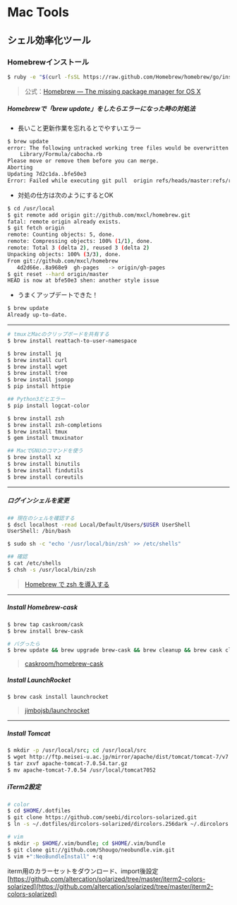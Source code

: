 # Mac Tools

## シェル効率化ツール
### Homebrewインストール

```sh
$ ruby -e "$(curl -fsSL https://raw.github.com/Homebrew/homebrew/go/install)"
```
> 公式：[Homebrew — The missing package manager for OS X](http://brew.sh/)

##### Homebrewで「brew update」をしたらエラーになった時の対処法

* 長いこと更新作業を忘れるとでやすいエラー

```sh
$ brew update
error: The following untracked working tree files would be overwritten by merge:
	Library/Formula/cabocha.rb
Please move or remove them before you can merge.
Aborting
Updating 7d2c1da..bfe50e3
Error: Failed while executing git pull  origin refs/heads/master:refs/remotes/origin/master
```

* 対処の仕方は次のようにするとOK

```sh
$ cd /usr/local
$ git remote add origin git://github.com/mxcl/homebrew.git
fatal: remote origin already exists.
$ git fetch origin
remote: Counting objects: 5, done.
remote: Compressing objects: 100% (1/1), done.
remote: Total 3 (delta 2), reused 3 (delta 2)
Unpacking objects: 100% (3/3), done.
From git://github.com/mxcl/homebrew
   4d2d66e..8a968e9  gh-pages   -> origin/gh-pages
$ git reset --hard origin/master
HEAD is now at bfe50e3 shen: another style issue
```

* うまくアップデートできた！

```sh
$ brew update
Already up-to-date.
```


_ _ _

```sh
# tmuxとMacのクリップボードを共有する
$ brew install reattach-to-user-namespace

$ brew install jq
$ brew install curl
$ brew install wget
$ brew install tree
$ brew install jsonpp
$ pip install httpie

## Python3だとエラー
$ pip install logcat-color

$ brew install zsh
$ brew install zsh-completions
$ brew install tmux
$ gem install tmuxinator

## MacでGNUのコマンドを使う
$ brew install xz
$ brew install binutils
$ brew install findutils
$ brew install coreutils
```


_ _ _

##### ログインシェルを変更
```sh
## 現在のシェルを確認する
$ dscl localhost -read Local/Default/Users/$USER UserShell
UserShell: /bin/bash
```
```sh
$ sudo sh -c "echo '/usr/local/bin/zsh' >> /etc/shells"

## 確認
$ cat /etc/shells
$ chsh -s /usr/local/bin/zsh
```
> [Homebrew で zsh を導入する](http://www.d-wood.com/blog/2014/03/14_5816.html)

_ _ _

##### Install Homebrew-cask
```sh
$ brew tap caskroom/cask
$ brew install brew-cask

# バグったら
$ brew update && brew upgrade brew-cask && brew cleanup && brew cask cleanup
```
> [caskroom/homebrew-cask](https://github.com/caskroom/homebrew-cask)


##### Install LaunchRocket
```sh
$ brew cask install launchrocket
```
> [jimbojsb/launchrocket](https://github.com/jimbojsb/launchrocket)

_ _ _

##### Install Tomcat
```sh
$ mkdir -p /usr/local/src; cd /usr/local/src
$ wget http://ftp.meisei-u.ac.jp/mirror/apache/dist/tomcat/tomcat-7/v7.0.54/bin/apache-tomcat-7.0.54.tar.gz
$ tar zxvf apache-tomcat-7.0.54.tar.gz
$ mv apache-tomcat-7.0.54 /usr/local/tomcat7052
```

##### iTerm2設定
```sh
# color
$ cd $HOME/.dotfiles
$ git clone https://github.com/seebi/dircolors-solarized.git
$ ln -s ~/.dotfiles/dircolors-solarized/dircolors.256dark ~/.dircolors

# vim
$ mkdir -p $HOME/.vim/bundle; cd $HOME/.vim/bundle
$ git clone git://github.com/Shougo/neobundle.vim.git
$ vim +":NeoBundleInstall" +:q
```

iterm用のカラーセットをダウンロード、import後設定
[https://github.com/altercation/solarized/tree/master/iterm2-colors-solarized](https://github.com/altercation/solarized/tree/master/iterm2-colors-solarized)

